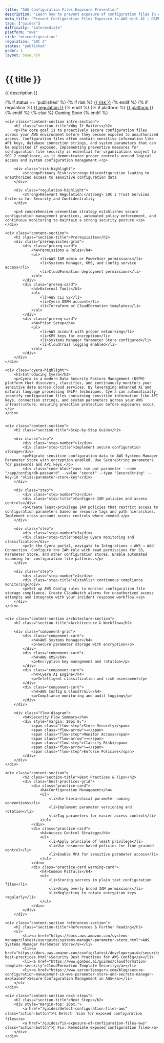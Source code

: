 ```yaml
---
title: "AWS Configuration Files Exposure Prevention"
description: "Learn how to prevent exposure of configuration files in AWS environments. Follow step-by-step guidance for SOC 2 compliance."
meta_title: "Prevent Configuration Files Exposure in AWS with AI | DSPM Guide"
tags: ["guides"]
difficulty: "intermediate"
platform: "aws"
risk: "misconfiguration"
regulation: "SOC 2"
status: "published"
order: 1
layout: base.njk
---
```


<div class="container">
    <div class="header">
        <h1>{{ title }}</h1>
        <p>{{ description }}</p>
        <div class="guide-tags-container">
			<div class="guide-tags-wrapper">
		    {% if status == 'published' %}
		        {% if risk %}
		        <a href="/risk/{{ risk | downcase | replace: ' ', '-' }}/" class="guide-tag risk">{{ risk }}</a>
		        {% endif %}
		        {% if regulation %}
		        <a href="/regulation/{{ regulation | downcase | replace: ' ', '-' }}/" class="guide-tag regulation">{{ regulation }}</a>
		        {% endif %}
		        {% if platform %}
		        <a href="/platforms/{{ platform | downcase | replace: ' ', '-' }}/" class="guide-tag platform">{{ platform }}</a>
		        {% endif %}
		    {% else %}
		        <span class="guide-tag coming-soon">Coming Soon</span>
		    {% endif %}
		</div>
		</div>
    </div>

    <div class="content-section intro-section">
        <h2 class="section-title">Why It Matters</h2>
        <p>The core goal is to proactively secure configuration files across your AWS environment before they become exposed to unauthorized access. Configuration files often contain sensitive information like API keys, database connection strings, and system parameters that can be exploited if exposed. Implementing preventive measures for configuration file security is essential for organizations subject to SOC 2 compliance, as it demonstrates proper controls around logical access and system configuration management.</p>
        
        <div class="risk-highlight">
            <strong>Primary Risk:</strong> Misconfiguration leading to unauthorized access to sensitive configuration data
        </div>
        
        <div class="regulation-highlight">
            <strong>Relevant Regulation:</strong> SOC 2 Trust Services Criteria for Security and Confidentiality
        </div>
        
        <p>A comprehensive prevention strategy establishes secure configuration management practices, automated policy enforcement, and continuous monitoring to maintain a strong security posture.</p>
    </div>

    <div class="content-section">
        <h2 class="section-title">Prerequisites</h2>
        <div class="prerequisites-grid">
            <div class="prereq-card">
                <h4>Permissions & Roles</h4>
                <ul>
                    <li>AWS IAM admin or PowerUser permissions</li>
                    <li>Systems Manager, KMS, and Config service access</li>
                    <li>CloudFormation deployment permissions</li>
                </ul>
            </div>
            <div class="prereq-card">
                <h4>External Tools</h4>
                <ul>
                    <li>AWS CLI v2</li>
                    <li>Cyera DSPM account</li>
                    <li>Terraform or CloudFormation templates</li>
                </ul>
            </div>
            <div class="prereq-card">
                <h4>Prior Setup</h4>
                <ul>
                    <li>AWS account with proper networking</li>
                    <li>KMS keys for encryption</li>
                    <li>Systems Manager Parameter Store configured</li>
                    <li>CloudTrail logging enabled</li>
                </ul>
            </div>
        </div>
    </div>
	
    <div class="cyera-highlight">
        <h3>Introducing Cyera</h3>
        <p>Cyera is a modern Data Security Posture Management (DSPM) platform that discovers, classifies, and continuously monitors your sensitive data across cloud services. By leveraging advanced AI and natural language processing (NLP) techniques, Cyera can automatically identify configuration files containing sensitive information like API keys, connection strings, and system parameters across your AWS infrastructure, ensuring proactive protection before exposures occur.</p>
    </div>
	

    <div class="content-section">
        <h2 class="section-title">Step-by-Step Guide</h2>
        
        <div class="step">
            <div class="step-number">1</div>
            <div class="step-title">Implement secure configuration storage</div>
            <p>Migrate sensitive configuration data to AWS Systems Manager Parameter Store with encryption enabled. Use SecureString parameters for passwords and API keys.</p>
            <div class="code-block">aws ssm put-parameter --name "/app/config/db-password" --value "secret" --type "SecureString" --key-id "alias/parameter-store-key"</div>
        </div>

        <div class="step">
            <div class="step-number">2</div>
            <div class="step-title">Configure IAM policies and access controls</div>
            <p>Create least-privilege IAM policies that restrict access to configuration parameters based on resource tags and path hierarchies. Implement cross-account access controls where needed.</p>
        </div>

        <div class="step">
            <div class="step-number">3</div>
            <div class="step-title">Deploy Cyera monitoring and classification</div>
            <p>In the Cyera portal, navigate to Integrations → AWS → Add Connection. Configure the IAM role with read permissions for S3, Parameter Store, and other configuration stores. Enable automated scanning for configuration file patterns.</p>
        </div>

        <div class="step">
            <div class="step-number">4</div>
            <div class="step-title">Establish continuous compliance monitoring</div>
            <p>Set up AWS Config rules to monitor configuration file storage compliance. Create CloudWatch alarms for unauthorized access attempts and integrate with your incident response workflow.</p>
        </div>
    </div>


    <div class="content-section architecture-section">
        <h2 class="section-title">Architecture & Workflow</h2>
        
        <div class="component-grid">
            <div class="component-card">
                <h4>AWS Systems Manager</h4>
                <p>Secure parameter storage with encryption</p>
            </div>
            <div class="component-card">
                <h4>AWS KMS</h4>
                <p>Encryption key management and rotation</p>
            </div>
            <div class="component-card">
                <h4>Cyera AI Engine</h4>
                <p>Intelligent classification and risk assessment</p>
            </div>
            <div class="component-card">
                <h4>AWS Config & CloudTrail</h4>
                <p>Compliance monitoring and audit logging</p>
            </div>
        </div>

        <div class="flow-diagram">
            <h4>Security Flow Summary</h4>
            <div style="margin: 20px 0;">
                <span class="flow-step">Store Securely</span>
                <span class="flow-arrow">→</span>
                <span class="flow-step">Monitor Access</span>
                <span class="flow-arrow">→</span>
                <span class="flow-step">Classify Risk</span>
                <span class="flow-arrow">→</span>
                <span class="flow-step">Enforce Policies</span>
            </div>
        </div>
    </div>

	<div class="content-section">
	        <h2 class="section-title">Best Practices & Tips</h2>
	        <div class="best-practices-grid">
	            <div class="practice-card">
	                <h4>Configuration Management</h4>
	                <ul>
	                    <li>Use hierarchical parameter naming conventions</li>
	                    <li>Implement parameter versioning and rotation</li>
	                    <li>Tag parameters for easier access control</li>
	                </ul>
	            </div>
	            <div class="practice-card">
	                <h4>Access Control Strategy</h4>
	                <ul>
	                    <li>Apply principle of least privilege</li>
	                    <li>Use resource-based policies for fine-grained control</li>
	                    <li>Enable MFA for sensitive parameter access</li>
	                </ul>
	            </div>
	            <div class="practice-card warning-card">
	                <h4>Common Pitfalls</h4>
	                <ul>
	                    <li>Storing secrets in plain text configuration files</li>
	                    <li>Using overly broad IAM permissions</li>
	                    <li>Neglecting to rotate encryption keys regularly</li>
	                </ul>
	            </div>
	        </div>
	    </div>

    <div class="content-section references-section">
        <h2 class="section-title">References & Further Reading</h2>
        <ul>
            <li><a href="https://docs.aws.amazon.com/systems-manager/latest/userguide/systems-manager-parameter-store.html">AWS Systems Manager Parameter Store</a></li>
            <li><a href="https://docs.aws.amazon.com/config/latest/developerguide/security-best-practices.html">Security Best Practices for AWS Config</a></li>
            <li><a href="https://www.gomboc.ai/guides/cloudformation-template-security">CloudFormation Template Security</a></li>
            <li><a href="https://www.serverlessguru.com/blog/secure-configuration-management-in-aws-parameter-store-and-secrets-manager-explained">Secure Configuration Management in AWS</a></li>
        </ul>
    </div>

    <div class="content-section next-steps">
        <h2 class="section-title">Next Steps</h2>
        <div style="margin-top: 20px;">
            <a href="/guides/detect-configuration-files-aws" class="action-button">🔍 Detect: Scan for exposed configuration files</a>
            <a href="/guides/fix-exposure-of-configuration-files-aws" class="action-button">🔧 Fix: Remediate exposed configuration files</a>
        </div>
    </div>
</div>